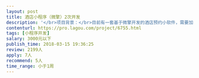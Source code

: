 ```yaml
---                
layout: post       
title: 酒店小程序（微擎）2次开发           
description: '</br>项目背景：</br>目前有一套基于微擎开发的酒店预约小软件，需要加入入住计时返现小功能。</br></br>需求范围： </br>1.开发余额功能 ，存储余额    </br>1.2后台加入入住计时与离房停时功能</br>'     
contenturl: https://pro.lagou.com/project/6755.html      
tags: [小程序开发]            
salary: 3000元以下          
publish_time: 2018-03-15 19:36:25         
review: 2199人                   
apply: 7人                   
recommend: 5人                   
time_range: 小于1周              
---                 
```

